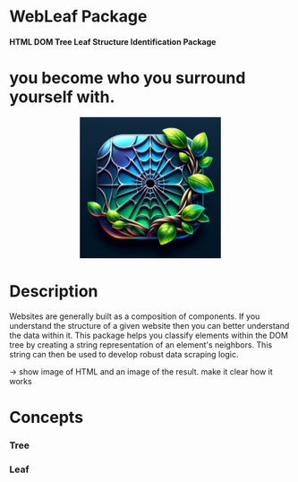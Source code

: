 # WebLeaf Package
#### HTML DOM Tree Leaf Structure Identification Package


# you become who you surround yourself with.


<p align="center">
  <img src="docs/logo.webp" alt="WebLeaf Logo" style="width: 50%;">
</p>

# Description
Websites are generally built as a composition of components. If you understand the structure of a given website then you
can better understand the data within it. This package helps you classify elements within the DOM tree by creating a 
string representation of an element's neighbors. This string can then be used to develop robust data scraping logic. 

-> show image of HTML and an image of the result. make it clear how it works 

# Concepts


### Tree

### Leaf